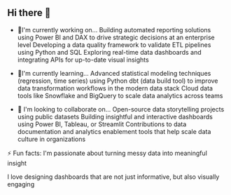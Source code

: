 ## Hi there 👋

- 🔭I'm currently working on...
Building automated reporting solutions using Power BI and DAX to drive strategic decisions at an enterprise level
Developing a data quality framework to validate ETL pipelines using Python and SQL
Exploring real-time data dashboards and integrating APIs for up-to-date visual insights

- 🌱I'm currently learning...
Advanced statistical modeling techniques (regression, time series) using Python
dbt (data build tool) to improve data transformation workflows in the modern data stack
Cloud data tools like Snowflake and BigQuery to scale data analytics across teams

- 👯 I'm looking to collaborate on...
Open-source data storytelling projects using public datasets 
Building insightful and interactive dashboards using Power BI, Tableau, or Streamlit
Contributions to data documentation and analytics enablement tools that help scale data culture in organizations

⚡ Fun facts:
I'm passionate about turning messy data into meaningful insight

I love designing dashboards that are not just informative, but also visually engaging



<!--
**crnies/crnies** is a ✨ _special_ ✨ repository because its `README.md` (this file) appears on your GitHub profile.

- 🔭 I’m currently working on ... Career certifications
- 🌱 I’m currently learning ... Python, Power BI, Snowflake, and all continuous learning in between
- 👯 I’m looking to collaborate on ...

